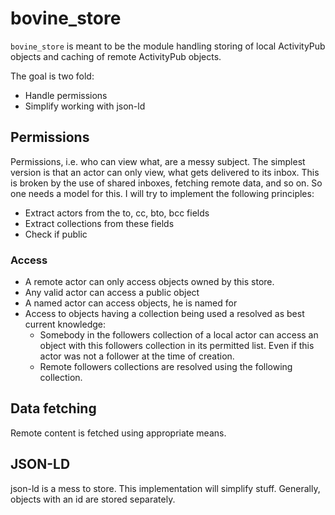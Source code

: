 # bovine_store

`bovine_store` is meant to be the module handling storing of
local ActivityPub objects and caching of remote ActivityPub
objects.

The goal is two fold:

- Handle permissions
- Simplify working with json-ld

## Permissions

Permissions, i.e. who can view what, are a messy subject.
The simplest version is that an actor can only view, what
gets delivered to its inbox. This is broken by the use
of shared inboxes, fetching remote data, and so on. So one
needs a model for this. I will try to implement the following
principles:

- Extract actors from the to, cc, bto, bcc fields
- Extract collections from these fields
- Check if public

### Access

- A remote actor can only access objects owned by this store.
- Any valid actor can access a public object
- A named actor can access objects, he is named for
- Access to objects having a collection being used a
resolved as best current knowledge:
  - Somebody in the followers collection of a local actor can access
 an object with this followers collection in its permitted list. Even
 if this actor was not a follower at the time of creation.
  - Remote followers collections are resolved using the following
 collection.

## Data fetching

Remote content is fetched using appropriate means.

## JSON-LD

json-ld is a mess to store. This implementation will simplify stuff. Generally, objects with an id are stored
separately.
